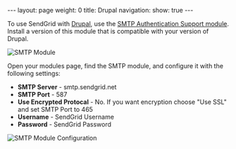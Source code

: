 --- layout: page weight: 0 title: Drupal navigation: show: true ---

To use SendGrid with [Drupal](http://drupal.org/ "Drupal"), use the
[SMTP Authentication Support
module](http://drupal.org/project/smtp "SMTP Authentication Support").
Install a version of this module that is compatible with your version of
Drupal.

![]({{root_url}}/images/drupal_1.png "SMTP Module")

Open your modules page, find the SMTP module, and configure it with the
following settings:

-   **SMTP Server** - smtp.sendgrid.net
-   **SMTP Port** - 587
-   **Use Encrypted Protocal** - No. If you want encryption choose "Use
    SSL" and set SMTP Port to 465
-   **Username** - SendGrid Username
-   **Password** - SendGrid Password

![]({{root_url}}/images/drupal_2.png "SMTP Module Configuration")
